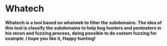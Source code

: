 # Whatech

#### Whatech is a tool based on whatweb to filter the subdomains. The idea of this tool is classify the subdomains to help bug hunters and pentesters in his recon and fuzzing process, doing possible to do custom fuzzing for example. I hope you like it, Happy hunting!

